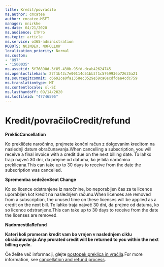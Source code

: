 ```yaml
---
title: Kredit/povračilo
ms.author: cmcatee
author: cmcatee-MSFT
manager: mnirkhe
ms.date: 04/21/2020
ms.audience: ITPro
ms.topic: article
ms.service: o365-administration
ROBOTS: NOINDEX, NOFOLLOW
localization_priority: Normal
ms.custom:
- "897"
- "1500035"
ms.assetid: 5f76890d-3f85-430b-95fd-dcab42624745
ms.openlocfilehash: 27f1b43c7e00114d51bb3f1c5769936b72635a21
ms.sourcegitcommit: c6692ce0fa1358ec3529e59ca0ecdfdea4cdc759
ms.translationtype: MT
ms.contentlocale: sl-SI
ms.lasthandoff: 09/14/2020
ms.locfileid: "47746595"
---
```

# <a name="creditrefund"></a><span data-ttu-id="8a24c-102">Kredit/povračilo</span><span class="sxs-lookup"><span data-stu-id="8a24c-102">Credit/refund</span></span>

<span data-ttu-id="8a24c-103">**Preklic**</span><span class="sxs-lookup"><span data-stu-id="8a24c-103">**Cancellation**</span></span>
  
<span data-ttu-id="8a24c-104">Ko prekličete naročnino, prejmete končni račun z dolgovanim kreditom na naslednji datum obračunavanja.</span><span class="sxs-lookup"><span data-stu-id="8a24c-104">When cancelling a subscription, you will receive a final invoice with a credit due on the next billing date.</span></span> <span data-ttu-id="8a24c-105">To lahko traja največ 30 dni, da prejme od datuma, ko je bila naročnina preklicana.</span><span class="sxs-lookup"><span data-stu-id="8a24c-105">This can take up to 30 days to receive from the date the subscription was cancelled.</span></span>
  
<span data-ttu-id="8a24c-106">**Sprememba sedežev**</span><span class="sxs-lookup"><span data-stu-id="8a24c-106">**Seat Change**</span></span>
  
<span data-ttu-id="8a24c-107">Ko so licence odstranjene iz naročnine, bo neporabljen čas za te licence uporabljen kot kredit na naslednjem računu.</span><span class="sxs-lookup"><span data-stu-id="8a24c-107">When licenses are removed from a subscription, the unused time on these licenses will be applied as a credit on the next bill.</span></span> <span data-ttu-id="8a24c-108">To lahko traja največ 30 dni, da prejme od datuma, ko so licence odstranjene.</span><span class="sxs-lookup"><span data-stu-id="8a24c-108">This can take up to 30 days to receive from the date the licenses are removed.</span></span>

<span data-ttu-id="8a24c-109">**Nadomestila**</span><span class="sxs-lookup"><span data-stu-id="8a24c-109">**Refund**</span></span>

<span data-ttu-id="8a24c-110">**Kateri koli promeran kredit vam bo vrnjen v naslednjem ciklu obračunavanja.**</span><span class="sxs-lookup"><span data-stu-id="8a24c-110">**Any prorated credit will be returned to you within the next billing cycle.**</span></span>

<span data-ttu-id="8a24c-111">Če želite več informacij, glejte [postopek preklica in vračila](https://docs.microsoft.com/microsoft-365/commerce/subscriptions/cancel-your-subscription?view=o365-worldwide).</span><span class="sxs-lookup"><span data-stu-id="8a24c-111">For more information, see [cancellation and refund process](https://docs.microsoft.com/microsoft-365/commerce/subscriptions/cancel-your-subscription?view=o365-worldwide).</span></span> 

